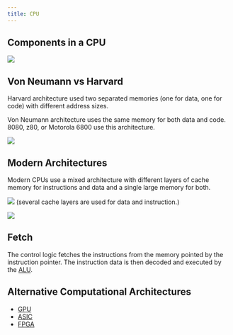 ```yaml
---
title: CPU
---
```


## Components in a CPU
![](../attachments/cleanshot-2025-01-12-at-0808132x.png)

## Von Neumann vs Harvard
Harvard architecture used two separated memories (one for data, one for code) with different address sizes.

Von Neumann architecture uses the same memory for both data and code. 8080, z80, or Motorola 6800 use this architecture.

![](../attachments/cleanshot-2025-01-12-at-0823542x.png)

## Modern Architectures
Modern CPUs use a mixed architecture with different layers of cache memory for instructions and data and a single large memory for both.

![](../attachments/cleanshot-2025-01-12-at-0825052x.png) (several cache layers are used for data and instruction.)

![](../attachments/cleanshot-2025-01-12-at-0825392x.png)

## Fetch
The control logic fetches the instructions from the memory pointed by the instruction pointer. The instruction data is then decoded and executed by the [ALU](/computer-architecture-network-technology-and-operating-systems/architecture/arithmetic-logic-unit-alu).

## Alternative Computational Architectures
- [GPU](/computer-architecture-network-technology-and-operating-systems/architecture/gpu)
- [ASIC](/computer-architecture-network-technology-and-operating-systems/architecture/asic)
- [FPGA](/computer-architecture-network-technology-and-operating-systems/architecture/fpga)